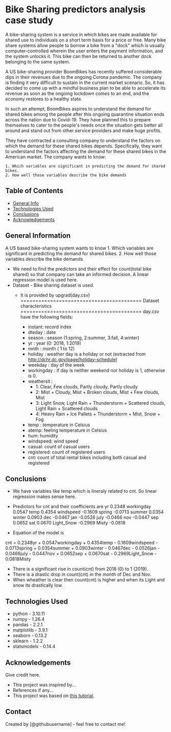 # Bike Sharing predictors analysis case study
A bike-sharing system is a service in which bikes are made available for shared use to individuals on a short term basis for a price or free. Many bike share systems allow people to borrow a bike from a "dock" which is usually computer-controlled wherein the user enters the payment information, and the system unlocks it. This bike can then be returned to another dock belonging to the same system.

A US bike-sharing provider BoomBikes has recently suffered considerable dips in their revenues due to the ongoing Corona pandemic. The company is finding it very difficult to sustain in the current market scenario. So, it has decided to come up with a mindful business plan to be able to accelerate its revenue as soon as the ongoing lockdown comes to an end, and the economy restores to a healthy state.

In such an attempt, BoomBikes aspires to understand the demand for shared bikes among the people after this ongoing quarantine situation ends across the nation due to Covid-19. They have planned this to prepare themselves to cater to the people's needs once the situation gets better all around and stand out from other service providers and make huge profits.

They have contracted a consulting company to understand the factors on which the demand for these shared bikes depends. Specifically, they want to understand the factors affecting the demand for these shared bikes in the American market. The company wants to know:

    1. Which variables are significant in predicting the demand for shared bikes.
    2. How well those variables describe the bike demands


## Table of Contents
* [General Info](#general-information)
* [Technologies Used](#technologies-used)
* [Conclusions](#conclusions)
* [Acknowledgements](#acknowledgements)

<!-- You can include any other section that is pertinent to your problem -->

## General Information
A US based bike-sharing system wants to know
    1. Which variables are significant in predicting the demand for shared bikes.
    2. How well those variables describe the bike demands
- We need to find the predictors and their effect for count(total bike shared) so that company can take an informed decision.
  A linear regression model is used here.
- Dataset - Bike sharing dataset is used. 
  - It is provided by upgrad(day.csv)
  =========================================
    Dataset characteristics
  =========================================	
    day.csv have the following fields:
	
	- instant: record index
	- dteday : date
	- season : season (1:spring, 2:summer, 3:fall, 4:winter)
	- yr : year (0: 2018, 1:2019)
	- mnth : month ( 1 to 12)
	- holiday : weather day is a holiday or not (extracted from http://dchr.dc.gov/page/holiday-schedule)
	- weekday : day of the week
	- workingday : if day is neither weekend nor holiday is 1, otherwise is 0.
	+ weathersit : 
		- 1: Clear, Few clouds, Partly cloudy, Partly cloudy
		- 2: Mist + Cloudy, Mist + Broken clouds, Mist + Few clouds, Mist
		- 3: Light Snow, Light Rain + Thunderstorm + Scattered clouds, Light Rain + Scattered clouds
		- 4: Heavy Rain + Ice Pallets + Thunderstorm + Mist, Snow + Fog
	- temp : temperature in Celsius
	- atemp: feeling temperature in Celsius
	- hum: humidity
	- windspeed: wind speed
	- casual: count of casual users
	- registered: count of registered users
	- cnt: count of total rental bikes including both casual and registered

<!-- You don't have to answer all the questions - just the ones relevant to your project. -->

## Conclusions
- We have variables like temp which is lineraly related to cnt. So linear regression makes sense here.
- Predictors for cnt and their coefficients are
    yr            0.2348
    workingday    0.0547
    temp          0.4354
    windspeed    -0.1609
    spring       -0.0713
    summer        0.0354
    winter        0.0903
    dec          -0.0467
    jan          -0.0526
    july         -0.0466
    nov          -0.0447
    sep           0.0652
    sat           0.0670
    Light_Snow   -0.2969
    Misty        -0.0818

- Equation of the model is

cnt = 0.2348yr + 0.0547workingday + 0.4354temp - 0.1609windspeed - 0.0713spring + 0.0354summer + 0.0903winter - 0.0467dec - 0.0526jan - 0.0466july - 0.0447nov + 0.0652sep + 0.0670sat - 0.2969Light_Snow - 0.0818Misty

- There is a significant rise in count(cnt) from 2018 (0) to 1 (2019).
- There is a drastic drop in count(cnt) in the month of Dec and Nov.
- When wheather is clear then count(cnt) is higher and when its Light and snow its drastically low.
<!-- You don't have to answer all the questions - just the ones relevant to your project. -->


## Technologies Used
- python - 3.10.11
- numpy - 1.26.4
- pandas - 2.2.1
- matplotlib - 3.9.1
- seaborn - 0.13.2
- sklearn - 1.2.2
- statsmodels - 0.14.4

<!-- As the libraries versions keep on changing, it is recommended to mention the version of library used in this project -->

## Acknowledgements
Give credit here.
- This project was inspired by...
- References if any...
- This project was based on [this tutorial](https://www.example.com).


## Contact
Created by [@githubusername] - feel free to contact me!


<!-- Optional -->
<!-- ## License -->
<!-- This project is open source and available under the [... License](). -->

<!-- You don't have to include all sections - just the one's relevant to your project -->

